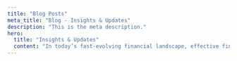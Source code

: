 ```yaml
---
title: "Blog Posts"
meta_title: "Blog - Insights & Updates"
description: "This is the meta description."
hero:
  title: "Insights & Updates"
  content: "In today’s fast-evolving financial landscape, effective finance management has become more crucial than ever."
---
```

